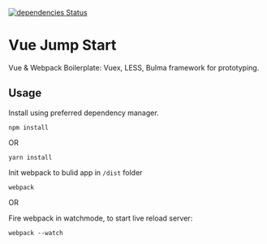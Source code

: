 [![dependencies Status](https://david-dm.org/tehaiks/vue-jump-start/status.svg?style=flat-square)](https://david-dm.org/tehaiks/vue-jump-start)

# Vue Jump Start
Vue & Webpack Boilerplate: Vuex, LESS, Bulma framework for prototyping.

## Usage
Install using preferred dependency manager.

`npm install`

OR

`yarn install`

Init webpack to bulid app in `/dist` folder

`webpack`

OR

Fire webpack in watchmode, to start live reload server: 

`webpack --watch`

